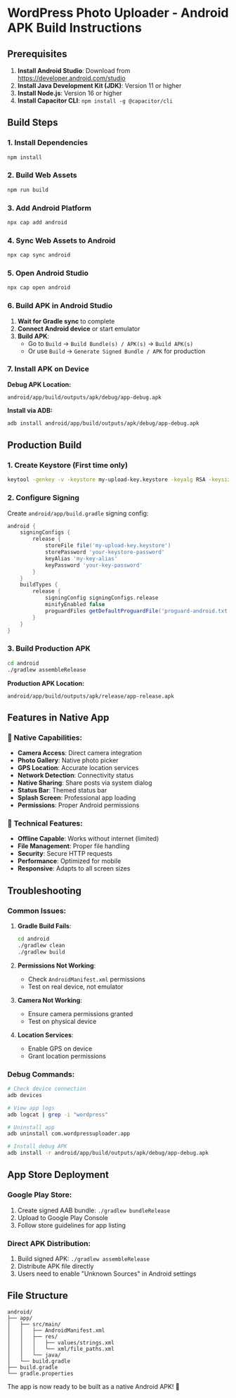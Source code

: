 # WordPress Photo Uploader - Android APK Build Instructions

## Prerequisites

1. **Install Android Studio**: Download from https://developer.android.com/studio
2. **Install Java Development Kit (JDK)**: Version 11 or higher
3. **Install Node.js**: Version 16 or higher
4. **Install Capacitor CLI**: `npm install -g @capacitor/cli`

## Build Steps

### 1. Install Dependencies
```bash
npm install
```

### 2. Build Web Assets
```bash
npm run build
```

### 3. Add Android Platform
```bash
npx cap add android
```

### 4. Sync Web Assets to Android
```bash
npx cap sync android
```

### 5. Open Android Studio
```bash
npx cap open android
```

### 6. Build APK in Android Studio

1. **Wait for Gradle sync** to complete
2. **Connect Android device** or start emulator
3. **Build APK**: 
   - Go to `Build` → `Build Bundle(s) / APK(s)` → `Build APK(s)`
   - Or use `Build` → `Generate Signed Bundle / APK` for production

### 7. Install APK on Device

**Debug APK Location:**
```
android/app/build/outputs/apk/debug/app-debug.apk
```

**Install via ADB:**
```bash
adb install android/app/build/outputs/apk/debug/app-debug.apk
```

## Production Build

### 1. Create Keystore (First time only)
```bash
keytool -genkey -v -keystore my-upload-key.keystore -keyalg RSA -keysize 2048 -validity 10000 -alias my-key-alias
```

### 2. Configure Signing
Create `android/app/build.gradle` signing config:
```gradle
android {
    signingConfigs {
        release {
            storeFile file('my-upload-key.keystore')
            storePassword 'your-keystore-password'
            keyAlias 'my-key-alias'
            keyPassword 'your-key-password'
        }
    }
    buildTypes {
        release {
            signingConfig signingConfigs.release
            minifyEnabled false
            proguardFiles getDefaultProguardFile('proguard-android.txt'), 'proguard-rules.pro'
        }
    }
}
```

### 3. Build Production APK
```bash
cd android
./gradlew assembleRelease
```

**Production APK Location:**
```
android/app/build/outputs/apk/release/app-release.apk
```

## Features in Native App

### 📱 **Native Capabilities:**
- **Camera Access**: Direct camera integration
- **Photo Gallery**: Native photo picker
- **GPS Location**: Accurate location services
- **Network Detection**: Connectivity status
- **Native Sharing**: Share posts via system dialog
- **Status Bar**: Themed status bar
- **Splash Screen**: Professional app loading
- **Permissions**: Proper Android permissions

### 🔧 **Technical Features:**
- **Offline Capable**: Works without internet (limited)
- **File Management**: Proper file handling
- **Security**: Secure HTTP requests
- **Performance**: Optimized for mobile
- **Responsive**: Adapts to all screen sizes

## Troubleshooting

### Common Issues:

1. **Gradle Build Fails**:
   ```bash
   cd android
   ./gradlew clean
   ./gradlew build
   ```

2. **Permissions Not Working**:
   - Check `AndroidManifest.xml` permissions
   - Test on real device, not emulator

3. **Camera Not Working**:
   - Ensure camera permissions granted
   - Test on physical device

4. **Location Services**:
   - Enable GPS on device
   - Grant location permissions

### Debug Commands:
```bash
# Check device connection
adb devices

# View app logs
adb logcat | grep -i "wordpress"

# Uninstall app
adb uninstall com.wordpressuploader.app

# Install debug APK
adb install -r android/app/build/outputs/apk/debug/app-debug.apk
```

## App Store Deployment

### Google Play Store:
1. Create signed AAB bundle: `./gradlew bundleRelease`
2. Upload to Google Play Console
3. Follow store guidelines for app listing

### Direct APK Distribution:
1. Build signed APK: `./gradlew assembleRelease`
2. Distribute APK file directly
3. Users need to enable "Unknown Sources" in Android settings

## File Structure
```
android/
├── app/
│   ├── src/main/
│   │   ├── AndroidManifest.xml
│   │   ├── res/
│   │   │   ├── values/strings.xml
│   │   │   └── xml/file_paths.xml
│   │   └── java/
│   └── build.gradle
├── build.gradle
└── gradle.properties
```

The app is now ready to be built as a native Android APK! 🎉